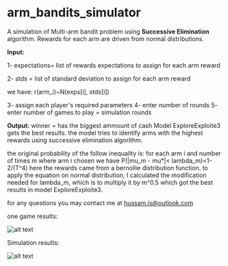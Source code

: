 # arm_bandits_simulator
A simulation of Multi-arm bandit problem using **Successive Elimination** algorithm.
Rewards for each arm are driven from normal distributions.

**Input:**

1- expectations= list of rewards expectations to assign for each arm reward

2- stds = list of standard deviation to assign for each arm reward

we have:
r(arm_i)~N(exps[i], stds[i])

3- assign each player's required parameters
4- enter number of rounds
5- enter number of games to play = simulation rounds

**Output:**
winner = has the biggest ammount of cash
Model ExploreExploite3 gets the best results.
the model tries to identify arms with the highest rewards using successive elimination algorithm.

the original probability of the follow inequality is: for each arm i and number of times m where arm i chosen we have P(|mu_m - mu*|< lambda_m)<1- 2/(T^4)
here the rewards came from a bernollie distribution function. 
to apply the equation on normal distribution, I calculated the modification needed for lambda_m, which is to multiply it by m^0.5 which got the best results in model ExploreExploite3. 

for any questions you may contact me at hussam.is@outlook.com


one game results:

![alt text](https://github.com/hussam0is/arm_bandits_simulator/blob/main_br/one_game_results.png)




Simulation results:


![alt text](https://github.com/hussam0is/arm_bandits_simulator/blob/main_br/simulation_results.png)

